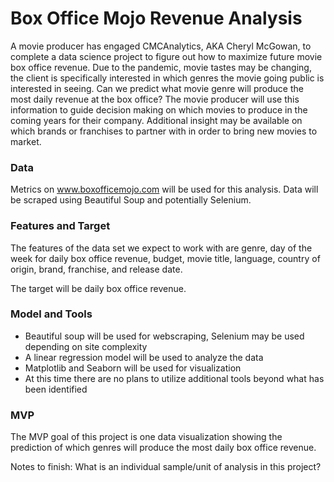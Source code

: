 # Box Office Mojo Revenue Analysis

A movie producer has engaged CMCAnalytics, AKA Cheryl McGowan, to complete a data science project to figure out how to maximize future movie box office revenue.  Due to the pandemic, movie tastes may be changing, the client is specifically interested in which genres the movie going public is interested in seeing. Can we predict what movie genre will produce the most daily revenue at the box office?  The movie producer will use this information to guide decision making on which movies to produce in the coming years for their company. Additional insight may be available on which brands or franchises to partner with in order to bring new movies to market.

### Data
Metrics on www.boxofficemojo.com will be used for this analysis.  Data will be scraped using Beautiful Soup and potentially Selenium.  

### Features and Target
The features of the data set we expect to work with are genre, day of the week for daily box office revenue, budget, movie title, language, country of origin, brand, franchise, and release date. 

The target will be daily box office revenue.

### Model and Tools
- Beautiful soup will be used for webscraping, Selenium may be used depending on site complexity
- A linear regression model will be used to analyze the data  
- Matplotlib and Seaborn will be used for visualization
- At this time there are no plans to utilize additional tools beyond what has been identified  

### MVP
The MVP goal of this project is one data visualization showing the prediction of which genres will produce the most daily box office revenue.


Notes to finish:
What is an individual sample/unit of analysis in this project?


